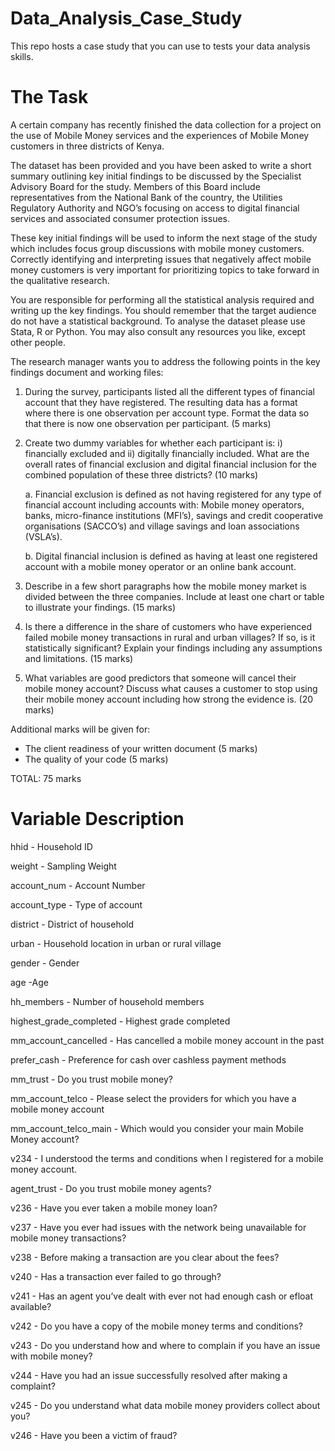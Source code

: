 # Data_Analysis_Case_Study
This repo hosts a case study that you can use to tests your data analysis skills. 

# The Task
A certain company has recently finished the data collection for a project on the use of Mobile Money services and the experiences of Mobile Money customers in three districts of Kenya.

The dataset has been provided and you have been asked to write a short summary outlining key initial findings to be discussed by the Specialist Advisory Board for the study. Members of this Board include representatives from the National Bank of the country, the Utilities Regulatory Authority and NGO’s focusing on access to digital financial services and associated consumer protection issues.

These key initial findings will be used to inform the next stage of the study which includes focus group discussions with mobile money customers. Correctly identifying and interpreting issues that negatively affect mobile money customers is very important for prioritizing topics to take forward in the qualitative research.

You are responsible for performing all the statistical analysis required and writing up the key findings. You should remember that the target audience do not have a statistical background. To analyse the dataset please use Stata, R or Python. You may also consult any resources you like, except other people.

The research manager wants you to address the following points in the key findings document and working files:

1. During the survey, participants listed all the different types of financial account that they have registered. The resulting data has a format where there is one observation per account type. Format the data so that there is now one observation per participant. (5 marks)

2. Create two dummy variables for whether each participant is: i) financially excluded and ii) digitally financially included. What are the overall rates of financial exclusion and digital financial inclusion for the combined population of these three districts? (10 marks)

    a. Financial exclusion is defined as not having registered for any type of financial account including accounts with: Mobile money operators, banks, micro-finance institutions (MFI’s), savings and credit cooperative organisations (SACCO’s) and village savings and loan associations (VSLA’s).

    b. Digital financial inclusion is defined as having at least one registered account with a mobile money operator or an online bank account.

3. Describe in a few short paragraphs how the mobile money market is divided between the three companies. Include at least one chart or table to illustrate your findings. (15 marks)

4. Is there a difference in the share of customers who have experienced failed mobile money transactions in rural and urban villages? If so, is it statistically significant? Explain your findings including any assumptions and limitations. (15 marks)

5. What variables are good predictors that someone will cancel their mobile money account? Discuss what causes a customer to stop using their mobile money account including how strong the evidence is. (20 marks)

Additional marks will be given for:

* The client readiness of your written document (5 marks)
* The quality of your code (5 marks)

TOTAL: 75 marks


# Variable Description

hhid - Household ID

weight - Sampling Weight

account_num - Account Number

account_type - Type of account

district - District of household

urban - Household location in urban or rural village

gender - Gender

age -Age

hh_members - Number of household members

highest_grade_completed - Highest grade completed

mm_account_cancelled - Has cancelled a mobile money account in the past

prefer_cash - Preference for cash over cashless payment methods

mm_trust - Do you trust mobile money?

mm_account_telco - Please select the providers for which you have a mobile money account

mm_account_telco_main - Which would you consider your main Mobile Money account?

v234 - I understood the terms and conditions when I registered for a mobile money account.

agent_trust - Do you trust mobile money agents?

v236 - Have you ever taken a mobile money loan?

v237 - Have you ever had issues with the network being unavailable for mobile money transactions?

v238 - Before making a transaction are you clear about the fees?

v240 - Has a transaction ever failed to go through?

v241 - Has an agent you’ve dealt with ever not had enough cash or efloat available?

v242 - Do you have a copy of the mobile money terms and conditions?

v243 - Do you understand how and where to complain if you have an issue with mobile money?

v244 - Have you had an issue successfully resolved after making a complaint?

v245 - Do you understand what data mobile money providers collect about you?

v246 - Have you been a victim of fraud?
